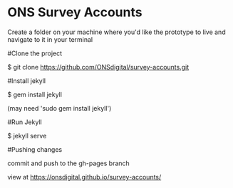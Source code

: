# ONS Survey Accounts 

Create a folder on your machine where you'd like the prototype to live and navigate to it in your terminal 

#Clone the project 

$ git clone https://github.com/ONSdigital/survey-accounts.git

#Install jekyll

$ gem install jekyll 

(may need 'sudo gem install jekyll')

#Run Jekyll

$ jekyll serve

#Pushing changes

commit and push to the gh-pages branch

view at https://onsdigital.github.io/survey-accounts/
